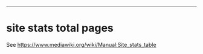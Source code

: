 - - -
site stats total pages
====================

See https://www.mediawiki.org/wiki/Manual:Site_stats_table